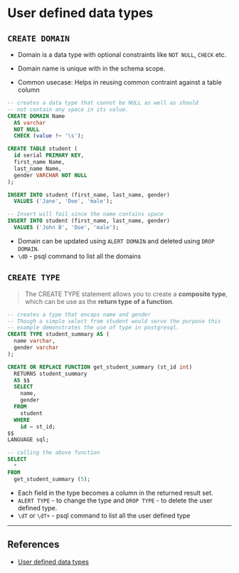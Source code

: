 # User defined data types

## `CREATE DOMAIN`

* Domain is a data type with optional constraints like `NOT NULL`, `CHECK` etc.

* Domain name is unique with in the schema scope.

* Common usecase: Helps in reusing common contraint against a table column

```SQL
-- creates a data type that cannot be NULL as well as should
-- not contain any space in its value.
CREATE DOMAIN Name
  AS varchar
  NOT NULL
  CHECK (value !~ '\s');

CREATE TABLE student (
  id serial PRIMARY KEY,
  first_name Name,
  last_name Name,
  gender VARCHAR NOT NULL
);

INSERT INTO student (first_name, last_name, gender)
  VALUES ('Jane', 'Doe', 'male');

-- Insert will fail since the name contains space
INSERT INTO student (first_name, last_name, gender)
  VALUES ('John B', 'Doe', 'male');
```

* Domain can be updated using `ALERT DOMAIN` and deleted using `DROP DOMAIN`.
* `\dD` - psql command to list all the domains

## `CREATE TYPE`

> The CREATE TYPE statement allows you to create a **composite type**, which can be use as the **return type of a function**.

```SQL
-- creates a type that encaps name and gender
-- Though a simple select from student would serve the purpose this
-- example demonstrates the use of type in postgresql.
CREATE TYPE student_summary AS (
  name varchar,
  gender varchar
);

CREATE OR REPLACE FUNCTION get_student_summary (st_id int)
  RETURNS student_summary
  AS $$
  SELECT
    name,
    gender
  FROM
    student
  WHERE
    id = st_id;
$$
LANGUAGE sql;

-- calling the above function
SELECT
  *
FROM
  get_student_summary (5);
```

* Each field in the type becomes a column in the returned result set.
* `ALERT TYPE` - to change the type and `DROP TYPE` - to delete the user defined type.
* `\dT` or `\dT+` - psql command to list all the user defined type

---

## References

* [User defined data types](https://www.postgresqltutorial.com/postgresql-user-defined-data-types/)
